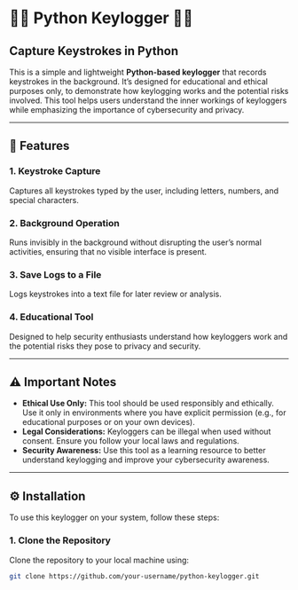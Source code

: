 # 🕵️‍♂️ **Python Keylogger** 🕵️‍♀️

## **Capture Keystrokes in Python**

This is a simple and lightweight **Python-based keylogger** that records keystrokes in the background. It’s designed for educational and ethical purposes only, to demonstrate how keylogging works and the potential risks involved. This tool helps users understand the inner workings of keyloggers while emphasizing the importance of cybersecurity and privacy.

---

## 🚨 **Features**

### **1. Keystroke Capture**
Captures all keystrokes typed by the user, including letters, numbers, and special characters.

### **2. Background Operation**
Runs invisibly in the background without disrupting the user’s normal activities, ensuring that no visible interface is present.

### **3. Save Logs to a File**
Logs keystrokes into a text file for later review or analysis.

### **4. Educational Tool**
Designed to help security enthusiasts understand how keyloggers work and the potential risks they pose to privacy and security.

---

## ⚠️ **Important Notes**
- **Ethical Use Only:** This tool should be used responsibly and ethically. Use it only in environments where you have explicit permission (e.g., for educational purposes or on your own devices).
- **Legal Considerations:** Keyloggers can be illegal when used without consent. Ensure you follow your local laws and regulations.
- **Security Awareness:** Use this tool as a learning resource to better understand keylogging and improve your cybersecurity awareness.

---

## ⚙️ **Installation**

To use this keylogger on your system, follow these steps:

### **1. Clone the Repository**
Clone the repository to your local machine using:

```bash
git clone https://github.com/your-username/python-keylogger.git
